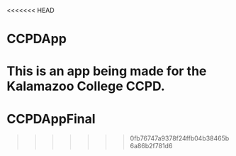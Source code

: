 <<<<<<< HEAD
# CCPDApp
This is an app being made for the Kalamazoo College CCPD.
=======
# CCPDAppFinal
>>>>>>> 0fb76747a9378f24ffb04b38465b6a86b2f781d6
